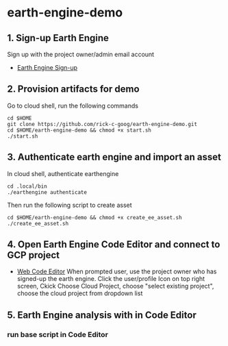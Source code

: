 # earth-engine-demo

## 1. Sign-up Earth Engine
Sign up with the project owner/admin email account
-   [Earth Engine Sign-up](https://signup.earthengine.google.com/#!/)

## 2. Provision artifacts for demo
Go to cloud shell, run the following commands
```shellcript
cd $HOME
git clone https://github.com/rick-c-goog/earth-engine-demo.git
cd $HOME/earth-engine-demo && chmod +x start.sh
./start.sh
```
## 3. Authenticate earth engine and import an asset
In cloud shell, authenticate earthengine
```shellcript
cd .local/bin
./earthengine authenticate
```

Then run the following script to create asset
```shellcript
cd $HOME/earth-engine-demo && chmod +x create_ee_asset.sh
./create_ee_asset.sh
```

## 4. Open Earth Engine Code Editor and connect to GCP project
-   [Web Code Editor](https://code.earthengine.google.com/)
When prompted user, use the project owner who has signed-up the earth engine. 
Click the user/profile Icon on top right screen, 
Ckick Choose Cloud Project, choose "select existing project", choose the cloud project from dropdown list

## 5. Earth Engine analysis with in Code Editor
### run base script in Code Editor






